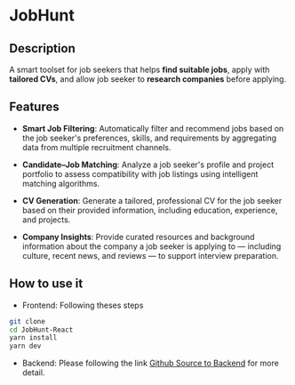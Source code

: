 # JobHunt

## Description
A smart toolset for job seekers that helps **find suitable jobs**, apply with **tailored CVs**, and allow job seeker to **research companies** before applying.

## Features

- **Smart Job Filtering**: Automatically filter and recommend jobs based on the job seeker's preferences, skills, and requirements by aggregating data from multiple recruitment channels.

- **Candidate–Job Matching**: Analyze a job seeker's profile and project portfolio to assess compatibility with job listings using intelligent matching algorithms.

- **CV Generation**: Generate a tailored, professional CV for the job seeker based on their provided information, including education, experience, and projects.

- **Company Insights**: Provide curated resources and background information about the company a job seeker is applying to — including culture, recent news, and reviews — to support interview preparation.

## How to use it

- Frontend: Following theses steps

```bash
git clone
cd JobHunt-React
yarn install
yarn dev
```

- Backend: Please following the link [Github Source to Backend](https://github.com/thanhKasper/JobHunt-Backend) for more detail.

